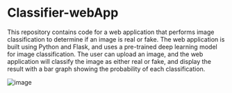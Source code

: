 # Classifier-webApp

This repository contains code for a web application that performs image classification to determine if an image is real or fake. The web application is built using Python and Flask, and uses a pre-trained deep learning model for image classification. The user can upload an image, and the web application will classify the image as either real or fake, and display the result with a bar graph showing the probability of each classification. 


![image](https://user-images.githubusercontent.com/88529649/226077466-b50a2c33-7f38-4b21-87a6-9b25709b6a3d.png)

